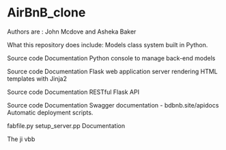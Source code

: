 # AirBnB_clone

Authors are : John Mcdove and Asheka Baker

What this repository does include:
Models class system built in Python.

Source code
Documentation
Python console to manage back-end models

Source code
Documentation
Flask web application server rendering HTML templates with Jinja2

Source code
Documentation
RESTful Flask API

Source code
Documentation
Swagger documentation - bdbnb.site/apidocs
Automatic deployment scripts.

fabfile.py
setup_server.pp
Documentation

The ji vbb
